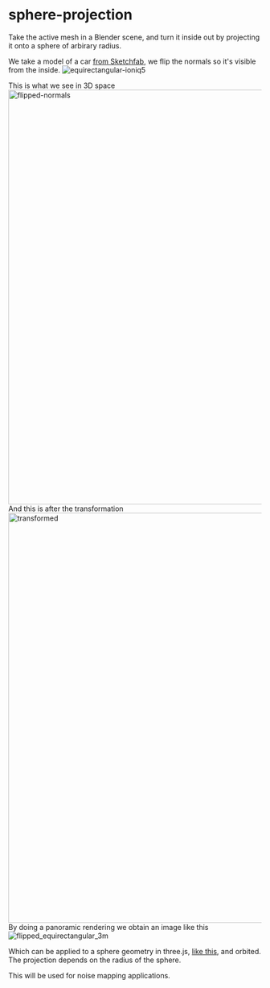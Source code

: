 # sphere-projection
Take the active mesh in a Blender scene, and turn it inside out by projecting it onto a sphere of arbirary radius.

We take a model of a car [from Sketchfab](https://sketchfab.com/3d-models/hyundai-ioniq-5-lowpoly-675e78311e8440d88714bd212cb7a8fb), we flip the normals so it's visible from the inside.
![equirectangular-ioniq5](https://user-images.githubusercontent.com/9532220/205151543-522e2b42-7863-49a8-b39d-3fe776495bca.png)

This is what we see in 3D space
<img width="823" alt="flipped-normals" src="https://user-images.githubusercontent.com/9532220/205152116-d43b5f65-f8c0-435d-9d8f-262e5cbe375a.PNG">
And this is after the transformation
<img width="814" alt="transformed" src="https://user-images.githubusercontent.com/9532220/205152118-b5095586-8f4c-4500-a306-ceca6e5ac253.PNG">
By doing a panoramic rendering we obtain an image like this
![flipped_equirectangular_3m](https://user-images.githubusercontent.com/9532220/205152297-e1fd0a24-0cdb-4d1b-8446-12d49a3846b9.png)

Which can be applied to a sphere geometry in three.js, [like this](https://adrianofarina.it/flipped), and orbited.
The projection depends on the radius of the sphere.

This will be used for noise mapping applications.
